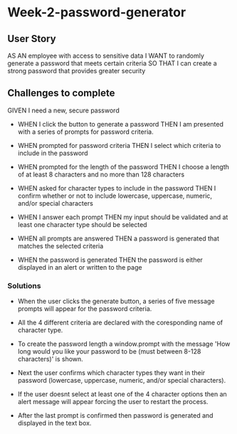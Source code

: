 # Week-2-password-generator

## User Story

AS AN employee with access to sensitive data
I WANT to randomly generate a password that meets certain criteria
SO THAT I can create a strong password that provides greater security


## Challenges to complete

GIVEN I need a new, secure password

- WHEN I click the button to generate a password THEN I am presented with a series of prompts for password criteria.

- WHEN prompted for password criteria THEN I select which criteria to include in the password

- WHEN prompted for the length of the password THEN I choose a length of at least 8 characters and no more than 128 characters

- WHEN asked for character types to include in the password THEN I confirm whether or not to include lowercase, uppercase, numeric, and/or special characters

- WHEN I answer each prompt THEN my input should be validated and at least one character type should be selected

- WHEN all prompts are answered THEN a password is generated that matches the selected criteria

- WHEN the password is generated THEN the password is either displayed in an alert or written to the page

### Solutions

- When the user clicks the generate button, a series of five message prompts will appear for the password criteria.

- All the 4 different criteria are declared with the coresponding name of character type.

- To create the password length a window.prompt with the message 'How long would you like your password to be (must between 8-128 characters)' is shown.

- Next the user confirms which character types they want in their password (lowercase, uppercase, numeric, and/or special characters).

- If the user doesnt select at least one of the 4 character options then an alert message will appear forcing the user to restart the process.

- After the last prompt is confirmed then password is generated and displayed in the text box.
